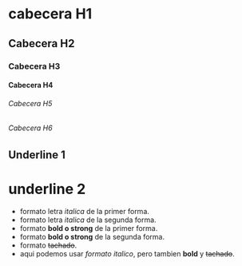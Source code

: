 # cabecera H1
## Cabecera H2
### Cabecera H3
#### Cabecera H4
###### Cabecera H5
###### Cabecera H6

Underline 1
-----------
underline 2
===========

- formato letra *italica* de la primer forma. 
- formato letra _italica_ de la segunda forma.
- formato **bold o strong** de la primer forma.
- formato __bold o strong__ de la segunda forma.
- formato ~~tachado~~.
- aqui podemos usar *formato italico*, pero tambien **bold** y ~~tachado~~.